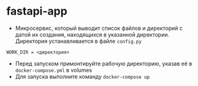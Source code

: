 # fastapi-app

* Микросервис, который выводит список файлов и директорий с датой их создания, находящихся в указанной директории. Директория устанавливается в файле ```config.py```

```
WORK_DIR = <директория>
```
* Перед запуском примонтируйте рабочую директорию, указав её в ```docker-compose.yml``` в volumes
* Для запуска выполните команду ```docker-compose up```